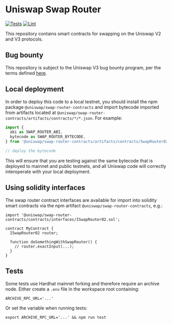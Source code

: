 # Uniswap Swap Router

[![Tests](https://github.com/Uniswap/swap-router-contracts/workflows/Tests/badge.svg)](https://github.com/Uniswap/swap-router-contracts/actions?query=workflow%3ATests)
[![Lint](https://github.com/Uniswap/swap-router-contracts/workflows/Lint/badge.svg)](https://github.com/Uniswap/swap-router-contracts/actions?query=workflow%3ALint)

This repository contains smart contracts for swapping on the Uniswap V2 and V3 protocols.

## Bug bounty

This repository is subject to the Uniswap V3 bug bounty program,
per the terms defined [here](./bug-bounty.md).

## Local deployment

In order to deploy this code to a local testnet, you should install the npm package
`@uniswap/swap-router-contracts`
and import bytecode imported from artifacts located at
`@uniswap/swap-router-contracts/artifacts/contracts/*/*.json`.
For example:

```typescript
import {
  abi as SWAP_ROUTER_ABI,
  bytecode as SWAP_ROUTER_BYTECODE,
} from '@uniswap/swap-router-contracts/artifacts/contracts/SwapRouter02.sol/SwapRouter02.json'

// deploy the bytecode
```

This will ensure that you are testing against the same bytecode that is deployed to
mainnet and public testnets, and all Uniswap code will correctly interoperate with
your local deployment.

## Using solidity interfaces

The swap router contract interfaces are available for import into solidity smart contracts
via the npm artifact `@uniswap/swap-router-contracts`, e.g.:

```solidity
import '@uniswap/swap-router-contracts/contracts/interfaces/ISwapRouter02.sol';

contract MyContract {
  ISwapRouter02 router;

  function doSomethingWithSwapRouter() {
    // router.exactInput(...);
  }
}

```

## Tests

Some tests use Hardhat mainnet forking and therefore require an archive node.
Either create a `.env` file in the workspace root containing:

```
ARCHIVE_RPC_URL='...'
```

Or set the variable when running tests:

```
export ARCHIVE_RPC_URL='...' && npm run test
```
